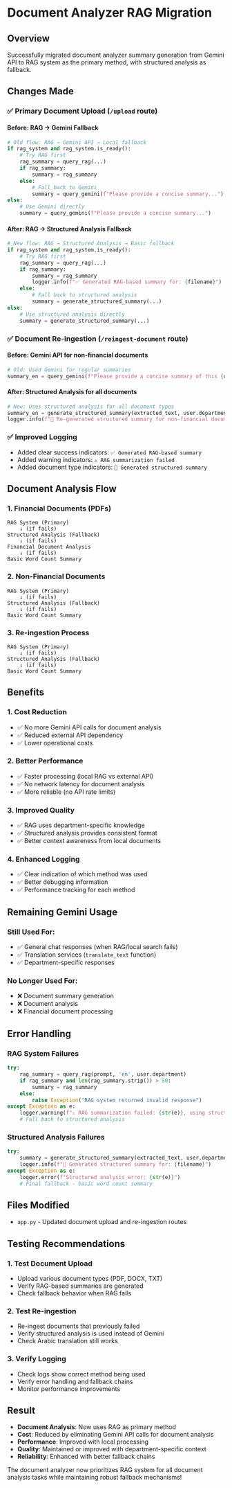 # Document Analyzer RAG Migration

## Overview
Successfully migrated document analyzer summary generation from Gemini API to RAG system as the primary method, with structured analysis as fallback.

## Changes Made

### ✅ **Primary Document Upload (`/upload` route)**

#### **Before: RAG → Gemini Fallback**
```python
# Old flow: RAG → Gemini API → Local fallback
if rag_system and rag_system.is_ready():
    # Try RAG first
    rag_summary = query_rag(...)
    if rag_summary:
        summary = rag_summary
    else:
        # Fall back to Gemini
        summary = query_gemini(f"Please provide a concise summary...")
else:
    # Use Gemini directly
    summary = query_gemini(f"Please provide a concise summary...")
```

#### **After: RAG → Structured Analysis Fallback**
```python
# New flow: RAG → Structured Analysis → Basic fallback
if rag_system and rag_system.is_ready():
    # Try RAG first
    rag_summary = query_rag(...)
    if rag_summary:
        summary = rag_summary
        logger.info(f"✅ Generated RAG-based summary for: {filename}")
    else:
        # Fall back to structured analysis
        summary = generate_structured_summary(...)
else:
    # Use structured analysis directly
    summary = generate_structured_summary(...)
```

### ✅ **Document Re-ingestion (`/reingest-document` route)**

#### **Before: Gemini API for non-financial documents**
```python
# Old: Used Gemini for regular summaries
summary_en = query_gemini(f"Please provide a concise summary of this {user.department} department document...")
```

#### **After: Structured Analysis for all documents**
```python
# New: Uses structured analysis for all document types
summary_en = generate_structured_summary(extracted_text, user.department, 'en')
logger.info(f"📄 Re-generated structured summary for non-financial document: {document.filename}")
```

### ✅ **Improved Logging**
- Added clear success indicators: `✅ Generated RAG-based summary`
- Added warning indicators: `⚠️ RAG summarization failed`
- Added document type indicators: `📄 Generated structured summary`

## Document Analysis Flow

### **1. Financial Documents (PDFs)**
```
RAG System (Primary)
    ↓ (if fails)
Structured Analysis (Fallback)
    ↓ (if fails)
Financial Document Analysis
    ↓ (if fails)
Basic Word Count Summary
```

### **2. Non-Financial Documents**
```
RAG System (Primary)
    ↓ (if fails)
Structured Analysis (Fallback)
    ↓ (if fails)
Basic Word Count Summary
```

### **3. Re-ingestion Process**
```
RAG System (Primary)
    ↓ (if fails)
Structured Analysis (Fallback)
    ↓ (if fails)
Basic Word Count Summary
```

## Benefits

### **1. Cost Reduction**
- ✅ No more Gemini API calls for document analysis
- ✅ Reduced external API dependency
- ✅ Lower operational costs

### **2. Better Performance**
- ✅ Faster processing (local RAG vs external API)
- ✅ No network latency for document analysis
- ✅ More reliable (no API rate limits)

### **3. Improved Quality**
- ✅ RAG uses department-specific knowledge
- ✅ Structured analysis provides consistent format
- ✅ Better context awareness from local documents

### **4. Enhanced Logging**
- ✅ Clear indication of which method was used
- ✅ Better debugging information
- ✅ Performance tracking for each method

## Remaining Gemini Usage

### **Still Used For:**
- ✅ General chat responses (when RAG/local search fails)
- ✅ Translation services (`translate_text` function)
- ✅ Department-specific responses

### **No Longer Used For:**
- ❌ Document summary generation
- ❌ Document analysis
- ❌ Financial document processing

## Error Handling

### **RAG System Failures**
```python
try:
    rag_summary = query_rag(prompt, 'en', user.department)
    if rag_summary and len(rag_summary.strip()) > 50:
        summary = rag_summary
    else:
        raise Exception("RAG system returned invalid response")
except Exception as e:
    logger.warning(f"⚠️ RAG summarization failed: {str(e)}, using structured analysis fallback")
    # Fall back to structured analysis
```

### **Structured Analysis Failures**
```python
try:
    summary = generate_structured_summary(extracted_text, user.department, 'en')
    logger.info(f"📄 Generated structured summary for: {filename}")
except Exception as e:
    logger.error(f"Structured analysis error: {str(e)}")
    # Final fallback - basic word count summary
```

## Files Modified
- `app.py` - Updated document upload and re-ingestion routes

## Testing Recommendations

### **1. Test Document Upload**
- Upload various document types (PDF, DOCX, TXT)
- Verify RAG-based summaries are generated
- Check fallback behavior when RAG fails

### **2. Test Re-ingestion**
- Re-ingest documents that previously failed
- Verify structured analysis is used instead of Gemini
- Check Arabic translation still works

### **3. Verify Logging**
- Check logs show correct method being used
- Verify error handling and fallback chains
- Monitor performance improvements

## Result
- **Document Analysis**: Now uses RAG as primary method
- **Cost**: Reduced by eliminating Gemini API calls for document analysis
- **Performance**: Improved with local processing
- **Quality**: Maintained or improved with department-specific context
- **Reliability**: Enhanced with better fallback chains

The document analyzer now prioritizes RAG system for all document analysis tasks while maintaining robust fallback mechanisms!
